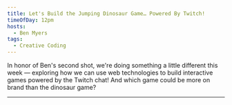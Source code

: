 ```yaml
---
title: Let's Build the Jumping Dinosaur Game… Powered By Twitch!
timeOfDay: 12pm
hosts:
  - Ben Myers
tags:
  - Creative Coding
---
```


In honor of Ben's second shot, we're doing something a little different this week — exploring how we can use web technologies to build interactive games powered by the Twitch chat! And which game could be more on brand than the dinosaur game?

---
